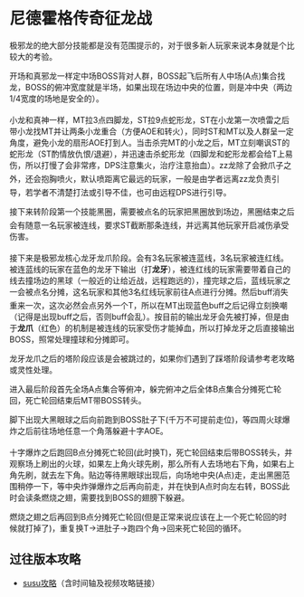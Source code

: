 # 尼德霍格传奇征龙战

<!-- [collapse=标点及占位说明][img]./mon_201803/15/-8renrQ5-4kykXnZ6hT3cS16o-o0.png.medium.jpg[/img]
中场标A(以地面板砖花纹作为参照)，玩家进场的圈和A点中间标B。
画红圈的地方是邪龙中央俯冲时的安全点标记，就是说，如果邪龙冲中央，那么站在这个标记“之外”的地方都是安全的。[/collapse] -->

极邪龙的绝大部分技能都是没有范围提示的，对于很多新人玩家来说本身就是个比较大的考验。

开场和真邪龙一样定中场BOSS背对人群，BOSS起飞后所有人中场(A点)集合找龙，BOSS的俯冲宽度就是半场，如果出现在场边中央的位置，则是冲中央（两边1/4宽度的场地是安全的）。

小龙和真神一样，<img class="no-zoom sm-icon" :src="$withBase('/images/jobs/tank.png')" height="20">MT拉3点四脚龙，<img class="no-zoom sm-icon" :src="$withBase('/images/jobs/tank.png')" height="20">ST拉9点蛇形龙，ST在小龙第一次喷雷之后带小龙找MT并让两条小龙重合（方便AOE和转火），同时ST和MT以及人群呈一定角度，避免小龙的扇形AOE打到人。当击杀完MT的小龙之后，MT立刻嘲讽ST的蛇形龙（ST酌情放仇恨/退避），并迅速击杀蛇形龙（四脚龙和蛇形龙都会给T上易伤，所以打慢了会非常疼，DPS注意集火，治疗注意抬血）。zz龙除了会掀爪子之外，还会抱胸喷火，默认喷距离它最远的玩家，一般是由<img class="no-zoom sm-icon" :src="$withBase('/images/jobs/healer.png')" height="20">学者远离zz龙负责引导，若学者不清楚打法或引导不佳，也可由<img class="no-zoom sm-icon" :src="$withBase('/images/jobs/dps.png')" height="20">远程DPS进行引导。

接下来转阶段第一个技能黑圈，需要被点名的玩家把黑圈放到场边，黑圈结束之后会有随意一名玩家被连线，要求<img class="no-zoom sm-icon" :src="$withBase('/images/jobs/tank.png')" height="20">ST截断那条连线，并远离其他玩家开启减伤承受伤害。

接下来是极邪龙核心龙牙龙爪阶段。<img class="no-zoom sm-icon" :src="$withBase('/images/jobs/tank.png')" height="20"><img class="no-zoom sm-icon" :src="$withBase('/images/jobs/healer.png')" height="20"><img class="no-zoom sm-icon" :src="$withBase('/images/jobs/dps.png')" height="20">会有3名玩家被连蓝线，3名玩家被连红线。被连蓝线<Status :id="1111" name="邪龙之牙" />的玩家在蓝色的龙牙下输出（打**龙牙**），被连红线<Status :id="1110" name="邪龙之爪" />的玩家需要带着自己的线去撞场边的黑球（一般近的让给近战，远程跑远的），撞完球之后，蓝线玩家之一会被点名分摊，这名玩家和其他3名红线玩家前往A点进行分摊。然后buff消失重来一次，这次必然会点另外一个<img class="no-zoom sm-icon" :src="$withBase('/images/jobs/tank.png')" height="20">T，所以在MT出现蓝色buff之后记得立刻换嘲（记得是出现buff之后，否则buff会乱）。按目前的输出龙牙会先被打掉，但是由于**龙爪**（红色）的机制是被连线的玩家受伤才能掉血，所以打掉龙牙之后直接输出BOSS，照常处理撞球和分摊即可。

龙牙龙爪之后的塔阶段应该是会被跳过的，如果你们遇到了踩塔阶段请参考老攻略或灵性处理。

进入最后阶段首先全场A点集合等俯冲，躲完俯冲之后全体B点集合分摊死亡轮回，死亡轮回结束后MT带BOSS转头。

脚下出现大黑眼球之后向前跑到BOSS肚子下(千万不可提前走位)，等四周火球爆炸之后前往场地任意一个角落躲避十字AOE。

十字爆炸之后跑回B点分摊死亡轮回(此时换<img class="no-zoom sm-icon" :src="$withBase('/images/jobs/tank.png')" height="20">T)，死亡轮回结束后带BOSS转头，并观察场上刷出的火球，如果左上角火球先刷，那么所有人去场地右下角，如果右上角先刷，就去左下角。贴边等待黑眼球出现后，向场地中央(A点)走，走出黑圈范围稍停一下，等中央炸弹爆炸之后再向前走，并在快到A点时向左右转，BOSS此时会读条燃烧之翅，需要找到BOSS的翅膀下躲避。

燃烧之翅之后再回到B点分摊死亡轮回(但是正常来说应该在上一个死亡轮回的时候就打掉了)，重复换T→进肚子→跑四个角→回来死亡轮回的循环。

## 过往版本攻略

* [susu攻略](https://www.ffxiv.cn/detail/article/171)（含时间轴及视频攻略链接）
